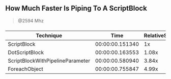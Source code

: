
How Much Faster Is Piping To A ScriptBlock
------------------------------------------
> @2594 Mhz


### 


|Technique                       |Time           |RelativeSpeed|Throughput|
|--------------------------------|---------------|-------------|----------|
|ScriptBlock                     |00:00:00.151340|1x           |6766.22/s |
|DotScriptBlock                  |00:00:00.163553|1.08x        |6260.96/s |
|ScriptBlockWithPipelineParameter|00:00:00.580940|3.84x        |1762.66/s |
|ForeachObject                   |00:00:00.755847|4.99x        |1354.77/s |




